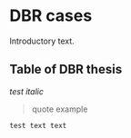 # DBR cases

Introductory text.

## Table of DBR thesis

*test italic*

> quote example


    test text text
